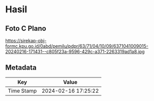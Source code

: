 # Hasil

## Foto C Plano

https://sirekap-obj-formc.kpu.go.id/0abd/pemilu/pdpr/63/71/04/10/09/6371041009015-20240216-171431--c805f23a-9596-429c-a371-2263319ad1a8.jpg


## Metadata

| Key        | Value               |
| ---------- | ------------------- |
| Time Stamp | 2024-02-16 17:25:22 |



